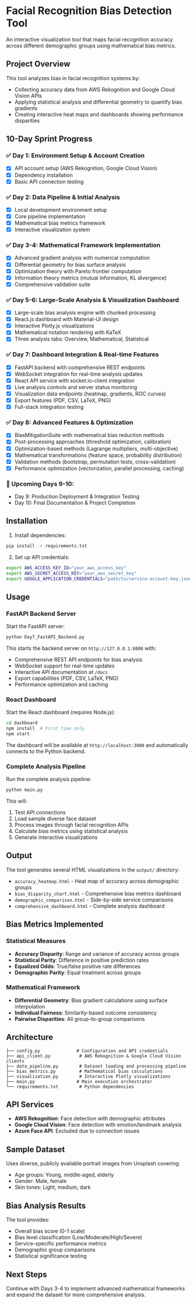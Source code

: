 # Facial Recognition Bias Detection Tool

An interactive visualization tool that maps facial recognition accuracy across different demographic groups using mathematical bias metrics.

## Project Overview

This tool analyzes bias in facial recognition systems by:
- Collecting accuracy data from AWS Rekognition and Google Cloud Vision APIs
- Applying statistical analysis and differential geometry to quantify bias gradients
- Creating interactive heat maps and dashboards showing performance disparities

## 10-Day Sprint Progress

### ✅ Day 1: Environment Setup & Account Creation
- [x] API account setup (AWS Rekognition, Google Cloud Vision)
- [x] Dependency installation
- [x] Basic API connection testing

### ✅ Day 2: Data Pipeline & Initial Analysis
- [x] Local development environment setup
- [x] Core pipeline implementation
- [x] Mathematical bias metrics framework
- [x] Interactive visualization system

### ✅ Day 3-4: Mathematical Framework Implementation
- [x] Advanced gradient analysis with numerical computation
- [x] Differential geometry for bias surface analysis
- [x] Optimization theory with Pareto frontier computation
- [x] Information theory metrics (mutual information, KL divergence)
- [x] Comprehensive validation suite

### ✅ Day 5-6: Large-Scale Analysis & Visualization Dashboard
- [x] Large-scale bias analysis engine with chunked processing
- [x] React.js dashboard with Material-UI design
- [x] Interactive Plotly.js visualizations
- [x] Mathematical notation rendering with KaTeX
- [x] Three analysis tabs: Overview, Mathematical, Statistical

### ✅ Day 7: Dashboard Integration & Real-time Features
- [x] FastAPI backend with comprehensive REST endpoints
- [x] WebSocket integration for real-time analysis updates
- [x] React API service with socket.io-client integration
- [x] Live analysis controls and server status monitoring
- [x] Visualization data endpoints (heatmap, gradients, ROC curves)
- [x] Export features (PDF, CSV, LaTeX, PNG)
- [x] Full-stack integration testing

### ✅ Day 8: Advanced Features & Optimization
- [x] BiasMitigationSuite with mathematical bias reduction methods
- [x] Post-processing approaches (threshold optimization, calibration)
- [x] Optimization-based methods (Lagrange multipliers, multi-objective)
- [x] Mathematical transformations (feature space, probability distribution)
- [x] Validation methods (bootstrap, permutation tests, cross-validation)
- [x] Performance optimization (vectorization, parallel processing, caching)

### 📅 Upcoming Days 9-10:
- Day 9: Production Deployment & Integration Testing
- Day 10: Final Documentation & Project Completion

## Installation

1. Install dependencies:
```bash
pip install -r requirements.txt
```

2. Set up API credentials:
```bash
export AWS_ACCESS_KEY_ID="your_aws_access_key"
export AWS_SECRET_ACCESS_KEY="your_aws_secret_key"
export GOOGLE_APPLICATION_CREDENTIALS="path/to/service-account-key.json"
```

## Usage

### FastAPI Backend Server
Start the FastAPI server:
```bash
python Day7_FastAPI_Backend.py
```

This starts the backend server on `http://127.0.0.1:8000` with:
- Comprehensive REST API endpoints for bias analysis
- WebSocket support for real-time updates
- Interactive API documentation at `/docs`
- Export capabilities (PDF, CSV, LaTeX, PNG)
- Performance optimization and caching

### React Dashboard
Start the React dashboard (requires Node.js):
```bash
cd dashboard
npm install  # First time only
npm start
```

The dashboard will be available at `http://localhost:3000` and automatically connects to the Python backend.

### Complete Analysis Pipeline
Run the complete analysis pipeline:
```bash
python main.py
```

This will:
1. Test API connections
2. Load sample diverse face dataset
3. Process images through facial recognition APIs
4. Calculate bias metrics using statistical analysis
5. Generate interactive visualizations

## Output

The tool generates several HTML visualizations in the `output/` directory:
- `accuracy_heatmap.html` - Heat map of accuracy across demographic groups
- `bias_disparity_chart.html` - Comprehensive bias metrics dashboard
- `demographic_comparison.html` - Side-by-side service comparisons
- `comprehensive_dashboard.html` - Complete analysis dashboard

## Bias Metrics Implemented

### Statistical Measures
- **Accuracy Disparity**: Range and variance of accuracy across groups
- **Statistical Parity**: Difference in positive prediction rates
- **Equalized Odds**: True/false positive rate differences
- **Demographic Parity**: Equal treatment across groups

### Mathematical Framework
- **Differential Geometry**: Bias gradient calculations using surface interpolation
- **Individual Fairness**: Similarity-based outcome consistency
- **Pairwise Disparities**: All group-to-group comparisons

## Architecture

```
├── config.py              # Configuration and API credentials
├── api_client.py           # AWS Rekognition & Google Cloud Vision clients
├── data_pipeline.py        # Dataset loading and processing pipeline
├── bias_metrics.py         # Mathematical bias calculations
├── visualization.py        # Interactive Plotly visualizations
├── main.py                # Main execution orchestrator
└── requirements.txt        # Python dependencies
```

## API Services

- **AWS Rekognition**: Face detection with demographic attributes
- **Google Cloud Vision**: Face detection with emotion/landmark analysis
- **Azure Face API**: Excluded due to connection issues

## Sample Dataset

Uses diverse, publicly available portrait images from Unsplash covering:
- Age groups: Young, middle-aged, elderly
- Gender: Male, female
- Skin tones: Light, medium, dark

## Bias Analysis Results

The tool provides:
- Overall bias score (0-1 scale)
- Bias level classification (Low/Moderate/High/Severe)
- Service-specific performance metrics
- Demographic group comparisons
- Statistical significance testing

## Next Steps

Continue with Days 3-4 to implement advanced mathematical frameworks and expand the dataset for more comprehensive analysis.
